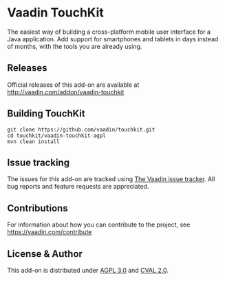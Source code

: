 # Vaadin TouchKit

The easiest way of building a cross-platform mobile user interface for a Java application. Add support for smartphones and tablets in days instead of months, with the tools you are already using.

## Releases

Official releases of this add-on are available at http://vaadin.com/addon/vaadin-touchkit

## Building TouchKit

    git clone https://github.com/vaadin/touchkit.git
    cd touchkit/vaadin-touchkit-agpl
    mvn clean install

## Issue tracking

The issues for this add-on are tracked using [The Vaadin issue tracker](http://dev.vaadin.com/query?status=%21closed&component=TouchKit+add-on). All bug reports and feature requests are appreciated. 

## Contributions

For information about how you can contribute to the project, see https://vaadin.com/contribute

## License & Author

This add-on is distributed under [AGPL 3.0](http://www.gnu.org/licenses/agpl-3.0.html) and [CVAL 2.0](https://vaadin.com/license/cval-2.0).

